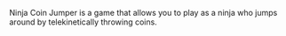 Ninja Coin Jumper is a game that allows you to play as a ninja who jumps around by telekinetically throwing coins.
